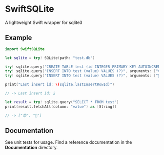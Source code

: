 # SwiftSQLite

A lightweight Swift wrapper for sqlite3

## Example

```swift
import SwiftSQLite

let sqlite = try! SQLite(path: "test.db")

try! sqlite.query("CREATE TABLE test (id INTEGER PRIMARY KEY AUTOINCREMENT, value TEXT)")
try! sqlite.query("INSERT INTO test (value) VALUES (?)", arguments: ["😎"])
try! sqlite.query("INSERT INTO test (value) VALUES (?)", arguments: ["🤪"])

print("Last insert id: \(sqlite.lastInsertRowId)")

// -> Last insert id: 2

let result = try! sqlite.query("SELECT * FROM test")
print(result.fetchAll(column: "value") as [String])

// -> ["😎", "🤪"]

```

## Documentation

See unit tests for usage. Find a reference documentation in the **Documentation** directory. 

